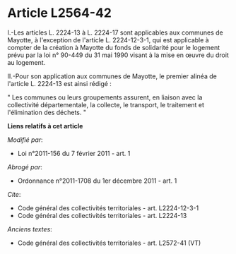 # Article L2564-42

I.-Les articles L. 2224-13 à L. 2224-17 sont applicables aux communes de Mayotte, à l'exception de l'article L. 2224-12-3-1,
qui est applicable à compter de la création à Mayotte du fonds de solidarité pour le logement prévu par la loi n° 90-449 du
31 mai 1990 visant à la mise en œuvre du droit au logement. 

II.-Pour son application aux communes de Mayotte, le premier alinéa de l'article L. 2224-13 est ainsi rédigé : 

" Les communes ou leurs groupements assurent, en liaison avec la collectivité départementale, la collecte, le transport, le
traitement et l'élimination des déchets. "

**Liens relatifs à cet article**

_Modifié par_:

  - Loi n°2011-156 du 7 février 2011 - art. 1

_Abrogé par_:

  - Ordonnance n°2011-1708 du 1er décembre 2011 - art. 1

_Cite_:

  - Code général des collectivités territoriales - art. L2224-12-3-1
  - Code général des collectivités territoriales - art. L2224-13

_Anciens textes_:

  - Code général des collectivités territoriales - art. L2572-41 (VT)
